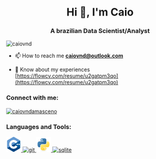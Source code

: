 <h1 align="center">Hi 👋, I'm Caio</h1>
<h3 align="center">A brazilian Data Scientist/Analyst</h3>

<p align="left"> <img src="https://komarev.com/ghpvc/?username=caiovnd&label=Profile%20views&color=0e75b6&style=flat" alt="caiovnd" /> </p>

- 📫 How to reach me **caiovnd@outlook.com**

- 📄 Know about my experiences [https://flowcv.com/resume/u2gatpm3qo](https://flowcv.com/resume/u2gatpm3qo)

<h3 align="left">Connect with me:</h3>
<p align="left">
<a href="https://linkedin.com/in/caiovndamasceno" target="blank"><img align="center" src="https://raw.githubusercontent.com/rahuldkjain/github-profile-readme-generator/master/src/images/icons/Social/linked-in-alt.svg" alt="caiovndamasceno" height="30" width="40" /></a>
</p>

<h3 align="left">Languages and Tools:</h3>
<p align="left"> <a href="https://www.w3schools.com/cpp/" target="_blank" rel="noreferrer"> <img src="https://raw.githubusercontent.com/devicons/devicon/master/icons/cplusplus/cplusplus-original.svg" alt="cplusplus" width="40" height="40"/> </a> <a href="https://git-scm.com/" target="_blank" rel="noreferrer"> <img src="https://www.vectorlogo.zone/logos/git-scm/git-scm-icon.svg" alt="git" width="40" height="40"/> </a> <a href="https://www.python.org" target="_blank" rel="noreferrer"> <img src="https://raw.githubusercontent.com/devicons/devicon/master/icons/python/python-original.svg" alt="python" width="40" height="40"/> </a> <a href="https://www.sqlite.org/" target="_blank" rel="noreferrer"> <img src="https://www.vectorlogo.zone/logos/sqlite/sqlite-icon.svg" alt="sqlite" width="40" height="40"/> </a> </p>

